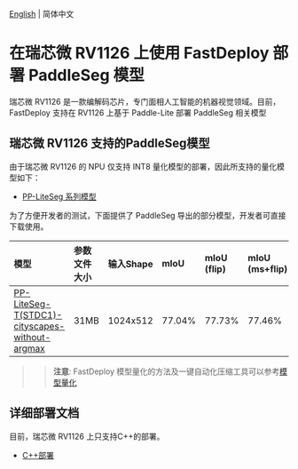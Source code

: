 [English](README.md) | 简体中文
# 在瑞芯微 RV1126 上使用 FastDeploy 部署 PaddleSeg 模型
瑞芯微 RV1126 是一款编解码芯片，专门面相人工智能的机器视觉领域。目前，FastDeploy 支持在 RV1126 上基于 Paddle-Lite 部署 PaddleSeg 相关模型

## 瑞芯微 RV1126 支持的PaddleSeg模型
由于瑞芯微 RV1126 的 NPU 仅支持 INT8 量化模型的部署，因此所支持的量化模型如下：
- [PP-LiteSeg 系列模型](https://github.com/PaddlePaddle/PaddleSeg/blob/develop/configs/pp_liteseg/README.md)

为了方便开发者的测试，下面提供了 PaddleSeg 导出的部分模型，开发者可直接下载使用。

| 模型                              | 参数文件大小    |输入Shape |  mIoU | mIoU (flip) | mIoU (ms+flip) |
|:---------------------------------------------------------------- |:----- |:----- | :----- | :----- | :----- |
| [PP-LiteSeg-T(STDC1)-cityscapes-without-argmax](https://bj.bcebos.com/fastdeploy/models/rk1/ppliteseg.tar.gz)| 31MB  | 1024x512 | 77.04% | 77.73% | 77.46% |
>> **注意**: FastDeploy 模型量化的方法及一键自动化压缩工具可以参考[模型量化](../../../quantize/README.md)

## 详细部署文档

目前，瑞芯微 RV1126 上只支持C++的部署。

- [C++部署](cpp)
